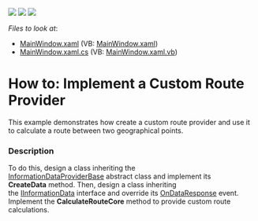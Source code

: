 <!-- default badges list -->
![](https://img.shields.io/endpoint?url=https://codecentral.devexpress.com/api/v1/VersionRange/128571582/22.2.2%2B)
[![](https://img.shields.io/badge/Open_in_DevExpress_Support_Center-FF7200?style=flat-square&logo=DevExpress&logoColor=white)](https://supportcenter.devexpress.com/ticket/details/T516550)
[![](https://img.shields.io/badge/📖_How_to_use_DevExpress_Examples-e9f6fc?style=flat-square)](https://docs.devexpress.com/GeneralInformation/403183)
<!-- default badges end -->
<!-- default file list -->
*Files to look at*:

* [MainWindow.xaml](./CS/CustomRouteProvider/MainWindow.xaml) (VB: [MainWindow.xaml](./VB/CustomRouteProvider/MainWindow.xaml))
* [MainWindow.xaml.cs](./CS/CustomRouteProvider/MainWindow.xaml.cs) (VB: [MainWindow.xaml.vb](./VB/CustomRouteProvider/MainWindow.xaml.vb))
<!-- default file list end -->
# How to: Implement a Custom Route Provider


This example demonstrates how create a custom route provider and use it to calculate a route between two geographical points.


<h3>Description</h3>

To do this, design a class inheriting the&nbsp; <a href="https://documentation.devexpress.com/#WPF/clsDevExpressXpfMapInformationDataProviderBasetopic">InformationDataProviderBase</a>&nbsp;abstract class and implement its <strong>CreateData</strong>&nbsp;method. Then, design a class inheriting the&nbsp;<a href="https://documentation.devexpress.com/#wpf/clsDevExpressXpfMapIInformationDatatopic">IInformationData</a>&nbsp;interface and&nbsp;override&nbsp;its&nbsp;<a href="https://documentation.devexpress.com/#wpf/DevExpressXpfMapIInformationData_OnDataResponsetopic">OnDataResponse</a>&nbsp;event. Implement the <strong>CalculateRouteCore</strong> method to provide custom route calculations.

<br/>


